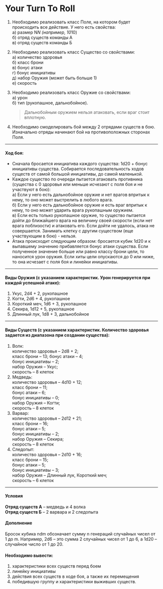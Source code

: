 Your Turn To Roll
==================================

1) Необходимо реализовать класс Поле, на котором будет происходить все действие. У него есть свойства:  
    а) размер N*N (например, 10*10)  
    б) отряд существ команды А  
    в) отряд существ команды Б  

2) Необходимо реализовать класс Существо со свойствами:  
    а) количество здоровья  
    б) класс брони  
    в) бонус атаки  
    г) бонус инициативы  
    д) набор Оружия (может быть больше 1)  
    е) скорость  

3) Необходимо реализовать класс Оружие со свойствами:  
    а) урон  
    б) тип (рукопашное, дальнобойное).  
    > Дальнобойным оружием нельзя атаковать, если враг стоит вплотную.

4) Необходимо смоделировать бой между 2 отрядами существ в бою. Изначально отряды начинают бой на противоположных сторонах Поля.
---------
#### Ход боя:

- Сначала бросается инициатива каждого существа: 1d20 + бонус инициативы существа. Собирается последовательность ходов существ от самой большой инициативы, до самой маленькой.
- Каждое существо по очереди пытается атаковать противника (существа с 0 здоровья или меньше исчезают с поля боя и не участвуют в бою):  
    а) Если у него есть дальнобойное оружие и нет врагов впритык к нему, то оно может выстрелить в любого врага.  
    б) Если у него есть дальнобойное оружие и есть враг впритык к нему, то оно может ударить врага рукопашным оружием.  
    в) Если есть только рукопашное оружие, то существо пытается дойти до ближайшего врага на величину своей скорости (если нет врага поблизости) и атаковать его. Если дойти не удалось, атака не совершается. Занимать клетку с другим существом (еще участвующим в бою) - нельзя.  
- Атака происходит следующим образом: бросается кубик 1d20 и к выпавшему значению прибавляется бонус атаки существа. Если полученное значение больше или равно классу брони цели, то наносится урон оружия. Если хиты цели опускаются до 0 или ниже, то она исчезает с поля боя и линейки инициативы.
----------
#### Виды Оружия (с указанием характеристик. Урон генерируется при каждой успешной атаке):  
1) Укус, 2d4 + 2, рукопашное
2) Когти, 2d6 + 4, рукопашное
3) Короткий меч, 1d6 + 3, рукопашное
4) Секира, 1d12 + 5, рукопашное
5) Длинный лук, 1d8 + 3, дальнобойное
-----------
#### Виды Существ (с указанием характеристик. Количество здоровья задается из диапазона при создании существа):
1) Волк:  
   количество здоровья – 2d8 + 2;   
   класс брони – 13; бонус атаки  – 4;   
   бонус инициативы – 2;   
   набор Оружия – Укус;  
   скорость – 8 клеток 
2) Медведь:   
   количество здоровья – 4d10 + 12;  
   класс брони – 11;  
   бонус атаки  – 6;  
   бонус инициативы – 0;  
   набор Оружия – Когти;  
   скорость – 8 клеток  
3) Варвар:  
   количество здоровья – 2d12 + 21;  
   класс брони – 16;  
   бонус атаки  – 5;  
   бонус инициативы – 2;  
   набор Оружия – Секира;  
   скорость – 8 клеток  
4) Следопыт:  
    количество здоровья – 2d10 + 16;  
    класс брони – 15;  
    бонус атаки  – 5;  
    бонус инициативы – 3;  
    набор Оружия – Длинный лук, Короткий меч;  
    скорость – 6 клеток  
-----------
#### Условия
**Отряд существ А** – медведь и 4 волка  
**Отряд существ Б** – 2 варвара и 2 следопыта  

#### Дополнение
Бросок кубика ndm обозначает сумму n генераций случайных чисел от 1 до m. Например, 2d6 – это сумма 2 случайных чисел от 1 до 6, а 1d20 – случайное число от 1 до 20.

#### Необходимо вывести:
1) характеристики всех существ перед боем
2) линейку инициативы
3) действия всех существ в ходе боя, а также их перемещения
4) победившую группу и характеристики выживших существ.
